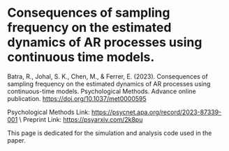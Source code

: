# Consequences of sampling frequency on the estimated dynamics of AR processes using continuous time models.

Batra, R., Johal, S. K., Chen, M., & Ferrer, E. (2023). Consequences of sampling frequency on the estimated dynamics of AR processes using continuous-time models. Psychological Methods. Advance online publication. https://doi.org/10.1037/met0000595

Psychological Methods Link: https://psycnet.apa.org/record/2023-87339-001 \\
Preprint Link: https://psyarxiv.com/2k8pu

This page is dedicated for the simulation and analysis code used in the paper. 
